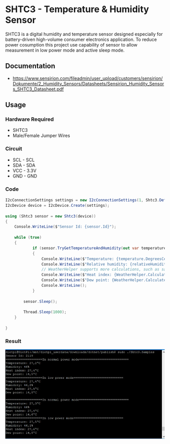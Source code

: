 # SHTC3 - Temperature & Humidity Sensor

SHTC3 is a digital humidity and temperature sensor designed especially for battery-driven high-volume consumer electronics application.
To reduce power cosumption this project use capability of sensor to allow measurement in low power mode and active sleep mode.

## Documentation

- https://www.sensirion.com/fileadmin/user_upload/customers/sensirion/Dokumente/2_Humidity_Sensors/Datasheets/Sensirion_Humidity_Sensors_SHTC3_Datasheet.pdf

## Usage

### Hardware Required
* SHTC3
* Male/Female Jumper Wires

### Circuit
* SCL - SCL
* SDA - SDA
* VCC - 3.3V
* GND - GND

### Code

```C#
I2cConnectionSettings settings = new I2cConnectionSettings(1, Shtc3.DefaultI2cAddress);
I2cDevice device = I2cDevice.Create(settings);

using (Shtc3 sensor = new Shtc3(device))
{
    Console.WriteLine($"Sensor Id: {sensor.Id}");

    while (true)
    {
            if (sensor.TryGetTemperatureAndHumidity(out var temperature, out var relativeHumidity))
            {
                Console.WriteLine($"Temperature: {temperature.DegreesCelsius:0.#}\u00B0C");
                Console.WriteLine($"Relative humidity: {relativeHumidity.Percent:0.#}%");
                // WeatherHelper supports more calculations, such as saturated vapor pressure, actual vapor pressure and absolute humidity.
                Console.WriteLine($"Heat index: {WeatherHelper.CalculateHeatIndex(temperature, relativeHumidity).DegreesCelsius:0.#}\u00B0C");
                Console.WriteLine($"Dew point: {WeatherHelper.CalculateDewPoint(temperature, relativeHumidity).DegreesCelsius:0.#}\u00B0C");
                Console.WriteLine();
            }

        sensor.Sleep();

        Thread.Sleep(1000);
    }

}
```

### Result
![Sample result](RunningResult.JPG)
